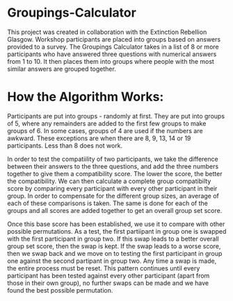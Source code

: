 # Groupings-Calculator

This project was created in collaboration with the Extinction Rebellion Glasgow. Workshop participants are placed into groups based on answers provided to a survey. The Groupings Calculator takes in a list of 8 or more participants who have answered three questions with numerical answers from 1 to 10. It then places them into groups where people with the most similar answers are grouped together.

# How the Algorithm Works:

Participants are put into groups - randomly at first. They are put into groups of 5, where any remainders are added to the first few groups to make groups of 6. In some cases, groups of 4 are used if the numbers are awkward. These exceptions are when there are  8, 9, 13, 14 or 19 participants. Less than 8 does not work.

In order to test the compatiility of two participants, we take the difference between their answers to the three questions, and add the three numbers together to give them a compatibility score. The lower the score, the better the compatibility. We can then calculate a complete group compatibilty score by comparing every participant with every other participant in their group. In order to compensate for the different group sizes, an average of each of these comparisons is taken. The same is done for each of the groups and all scores are added together to get an overall group set score.

Once this base score has been established, we use it to compare with other possible permutations. As a test, the first partiipant in group one is swapped with the first participant in group two. If this swap leads to a better overall group set score, then the swap is kept. If the swap leads to a worse score, then we swap back and we move on to testing the first participant in group one against the second partipant in group two. Any time a swap is made, the entire process must be reset. This pattern continues until every participant has been tested against every other participant (apart from those in their own group), no further swaps can be made and we have found the best possible permutation.
